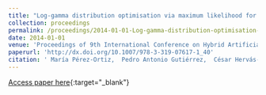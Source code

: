 ```yaml
---
title: "Log-gamma distribution optimisation via maximum likelihood for ordered probability estimates"
collection: proceedings
permalink: /proceedings/2014-01-01-Log-gamma-distribution-optimisation-via-maximum-likelihood-for-ordered-probability-estimates
date: 2014-01-01
venue: 'Proceedings of 9th International Conference on Hybrid Artificial Intelligence Systems (HAIS2014)'
paperurl: 'http://dx.doi.org/10.1007/978-3-319-07617-1_40'
citation: ' María Pérez-Ortiz,  Pedro Antonio Gutiérrez,  César Hervás-Martínez, &quot;Log-gamma distribution optimisation via maximum likelihood for ordered probability estimates.&quot; Proceedings of 9th International Conference on Hybrid Artificial Intelligence Systems (HAIS2014), Vol.8480, 2014, Salamanca (Spain), pp.454--465.'
---
```

[Access paper here](http://dx.doi.org/10.1007/978-3-319-07617-1_40){:target="_blank"}
